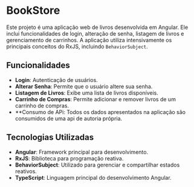 # BookStore

Este projeto é uma aplicação web de livros desenvolvida em Angular. Ele inclui funcionalidades de login, alteração de senha, listagem de livros e gerenciamento de carrinhos. A aplicação utiliza intensivamente os principais conceitos do RxJS, incluindo `BehaviorSubject`.

## Funcionalidades

- **Login**: Autenticação de usuários.
- **Alterar Senha**: Permite que o usuário altere sua senha.
- **Listagem de Livros**: Exibe uma lista de livros disponíveis.
- **Carrinho de Compras**: Permite adicionar e remover livros de um carrinho de compras.
- **Consumo de APi: Todos os dados apresentados na aplicação são consumidos de uma api de autoria própria.

## Tecnologias Utilizadas

- **Angular**: Framework principal para desenvolvimento.
- **RxJS**: Biblioteca para programação reativa.
- **BehaviorSubject**: Utilizado para gerenciar e compartilhar estados reativos.
- **TypeScript**: Linguagem principal do desenvolvimento Angular.
